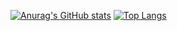 [![Anurag's GitHub stats](https://github-readme-stats.vercel.app/api?username=lnngn&theme=graywhite)](https://github.com/anuraghazra/github-readme-stats)
[![Top Langs](https://github-readme-stats.vercel.app/api/top-langs/?username=lnngn&theme=graywhite&layout=compact)](https://github.com/anuraghazra/github-readme-stats)
